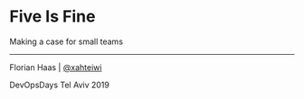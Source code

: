 # Five Is Fine
Making a case for small teams

* * *

Florian Haas | [@xahteiwi](https://twitter.com/xahteiwi)

DevOpsDays Tel Aviv 2019 

<!-- Note -->
